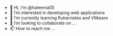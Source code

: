 - 👋 Hi, I’m @haleema05
- 👀 I’m interested in developing web applications 
- 🌱 I’m currently learning Kubernetes and VMware
- 💞️ I’m looking to collaborate on ...
- 📫 How to reach me ...

<!---
haleema05/haleema05 is a ✨ special ✨ repository because its `README.md` (this file) appears on your GitHub profile.
You can click the Preview link to take a look at your changes.
--->
